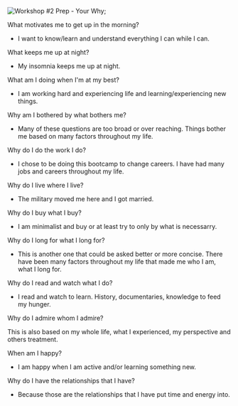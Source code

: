 ![Workshop #2 Prep - Your Why](../assets/YourWhy.png);

What motivates me to get up in the morning?

* I want to know/learn and understand everything I can while I can.

What keeps me up at night?

* My insomnia keeps me up at night.

What am I doing when I'm at my best?

* I am working hard and experiencing life and learning/experiencing new things.

Why am I bothered by what bothers me?

* Many of these questions are too broad or over reaching. Things bother me based on many factors throughout my life.

Why do I do the work I do?

* I chose to be doing this bootcamp to change careers. I have had many jobs and careers throughout my life.

Why do I live where I live?

* The military moved me here and I got married.

Why do I buy what I buy?

* I am minimalist and buy or at least try to only by what is necessarry.

Why do I long for what I long for?

* This is another one that could be asked better or more concise. There have been many factors throughout my life that made me who I am, what I long for.

Why do I read and watch what I do?

* I read and watch to learn. History, documentaries, knowledge to feed my hunger.

Why do I admire whom I admire?

This is also based on my whole life, what I experienced, my perspective and others treatment.

When am I happy?

* I am happy when I am active and/or learning something new.

Why do I have the relationships that I have?

* Because those are the relationships that I have put time and energy into.
